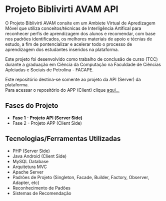 <h1>Projeto Biblivirti AVAM API</h1>
<p>O Projeto Biblivirti AVAM consite em um Ambiete Virtual de Apredizagem Móvel que utiliza conceitos/técnicas de Interligência Artifical para reconhecer perfis de aprendizagem dos alunos e recomendar, com base nos padrões identificados, os melhores materiais de apoio e técnias de estudo, a fim de pontencializar e acelerar todo o processo de aprendizagem dos estudantes inseridos na plataforma.
</p>

<p>Este projeto foi desenvolvido como trabalho de conclusão de curso (TCC) durante a graduação em Ciência da Computação na Faculdade de Ciências Aplciadas e Sociais de Petrolina - FACAPE.</p>

<p>
  Este repositório destina-se somente ao projeto da API (Server) da plataforma.<br>
  Para acessar o repositório do APP (Client) clique <a href="#" target="_blank">aqui...</a>
<p>

<h2>Fases do Projeto</h2>
<ul>
  <li><b>Fase 1 - Projeto API (Server Side)</b></li>
  <li>Fase 2 - Projeto APP (Client Side)</li>
</ul>


<h2>Tecnologias/Ferramentas Utilizadas</h2>
<ul>
  <li>PHP (Server Side)</li>
  <li>Java Android (Client Side)</li>
  <li>MySQL Database</li>
  <li>Arquitetura MVC</li>
  <li>Apache Server</li>
  <li>Padrões de Projeto (Singleton, Facade, Builder, Factory, Observer, Adapter, etc)</li>
  <li>Reconhecimento de Padões</li>
  <li>Sistemas de Recomendação</li>
</ul>
